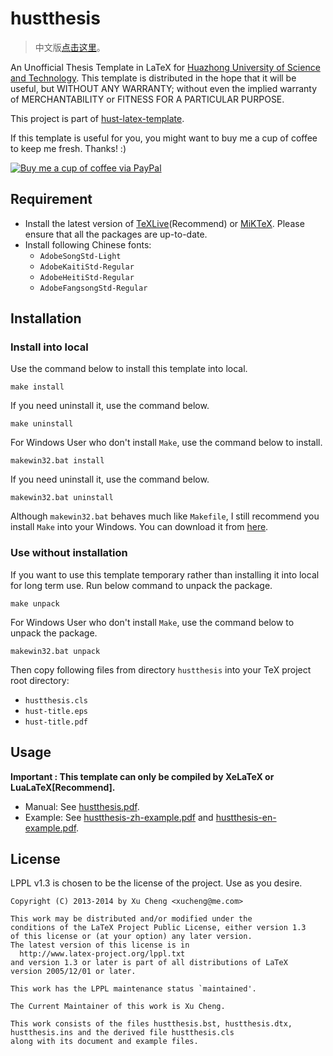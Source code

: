 hustthesis
==========

>   中文版[点击这里](https://github.com/xu-cheng/hustthesis/blob/master/README.zh-cn.md)。

An Unofficial Thesis Template in LaTeX for [Huazhong University of Science and Technology](http://www.hust.edu.cn). This template is distributed in the hope that it will be useful, but WITHOUT ANY WARRANTY; without even the implied warranty of MERCHANTABILITY or FITNESS FOR A PARTICULAR PURPOSE.

This project is part of [hust-latex-template](https://github.com/xu-cheng/hust-latex-template).

If this template is useful for you, you might want to buy me a cup of coffee to keep me fresh. Thanks! :)

[![Buy me a cup of coffee via PayPal](https://www.paypalobjects.com/en_US/i/btn/btn_donate_LG.gif)](https://www.paypal.com/cgi-bin/webscr?cmd=_donations&business=xucheng@me.com&lc=US&item_name=Donate%20this%20project&item_number=hustthesis&no_note=0&currency_code=USD&bn=PP%2dDonationsBF%3abtn_donate_LG%2egif%3aNonHostedGuest)

## Requirement

* Install the latest version of [TeXLive](http://www.tug.org/texlive/)(Recommend) or [MiKTeX](http://miktex.org/). Please ensure that all the packages are up-to-date.
* Install following Chinese fonts:
    * `AdobeSongStd-Light`
    * `AdobeKaitiStd-Regular`
    * `AdobeHeitiStd-Regular`
    * `AdobeFangsongStd-Regular`

## Installation

### Install into local

Use the command below to install this template into local.
```
make install
```
If you need uninstall it, use the command below.
```
make uninstall
```

For Windows User who don't install `Make`, use the command below to install.
```
makewin32.bat install
```
If you need uninstall it, use the command below.
```
makewin32.bat uninstall
```
Although `makewin32.bat` behaves much like `Makefile`, I still recommend you install `Make` into your Windows. You can download it from [here](http://gnuwin32.sourceforge.net/packages/make.htm).

### Use without installation

If you want to use this template temporary rather than installing it into local for long term use. Run below command to unpack the package.
```
make unpack
```
For Windows User who don't install `Make`, use the command below to unpack the package.
```
makewin32.bat unpack
```
Then copy following files from directory `hustthesis` into your TeX project root directory:
* `hustthesis.cls`
* `hust-title.eps`
* `hust-title.pdf`

## Usage

**Important : This template can only be compiled by XeLaTeX or LuaLaTeX[Recommend].**

* Manual: See [hustthesis.pdf](https://github.com/xu-cheng/hustthesis/raw/master/hustthesis/hustthesis.pdf).
* Example: See [hustthesis-zh-example.pdf](https://github.com/xu-cheng/hustthesis/raw/master/hustthesis/hustthesis-zh-example.pdf) and [hustthesis-en-example.pdf](https://github.com/xu-cheng/hustthesis/raw/master/hustthesis/hustthesis-en-example.pdf).

## License

LPPL v1.3 is chosen to be the license of the project. Use as you desire.
```
Copyright (C) 2013-2014 by Xu Cheng <xucheng@me.com>

This work may be distributed and/or modified under the
conditions of the LaTeX Project Public License, either version 1.3
of this license or (at your option) any later version.
The latest version of this license is in
  http://www.latex-project.org/lppl.txt
and version 1.3 or later is part of all distributions of LaTeX
version 2005/12/01 or later.

This work has the LPPL maintenance status `maintained'.

The Current Maintainer of this work is Xu Cheng.

This work consists of the files hustthesis.bst, hustthesis.dtx,
hustthesis.ins and the derived file hustthesis.cls 
along with its document and example files.
```

